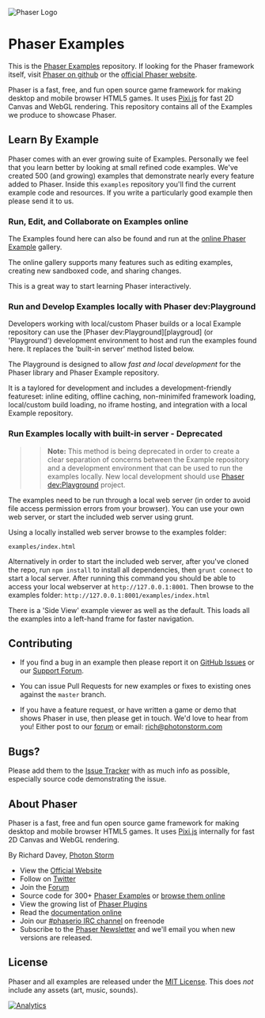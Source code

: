 ![Phaser Logo](http://www.photonstorm.com/wp-content/uploads/2013/09/phaser_10_release.jpg)

# Phaser Examples

This is the [Phaser Examples][examples] repository.
If looking for the Phaser framework itself, visit [Phaser on github][phaser] or the [official Phaser website][phaser-web].

Phaser is a fast, free, and fun open source game framework for making desktop and mobile browser HTML5 games. It uses [Pixi.js][pixijs] for fast 2D Canvas and WebGL rendering. This repository contains all of the Examples we produce to showcase Phaser.


## Learn By Example

Phaser comes with an ever growing suite of Examples. Personally we feel that you learn better by looking at small refined code examples.
We've created 500 (and growing) examples that demonstrate nearly every feature added to Phaser. Inside this `examples` repository you'll find the current example code and resources. If you write a particularly good example then please send it to us.

### Run, Edit, and Collaborate on Examples online

The Examples found here can also be found and run at the [online Phaser Example][online-examples] gallery.

The online gallery supports many features such as editing examples, creating new sandboxed code, and sharing changes.

This is a great way to start learning Phaser interactively.

### Run and Develop Examples locally with Phaser dev:Playground

Developers working with local/custom Phaser builds or a local Example repository can use the [Phaser dev:Playground][playgroud] (or 'Playground') development environment to host and run the examples found here. It replaces the 'built-in server' method listed below.

The Playground is designed to allow *fast and local development* for the Phaser library and Phaser Example repository.

It is a taylored for development and includes a development-friendly featureset: inline editing, offline caching, non-minimifed framework loading, local/custom build loading, no iframe hosting, and integration with a local Example repository.

### Run Examples locally with built-in server - Deprecated

>> **Note:** This method is being deprecated in order to create a clear separation of concerns between the Example repository and a development environment that can be used to run the examples locally. New local development should use [Phaser dev:Playground][playground] project.

The examples need to be run through a local web server (in order to avoid file access permission errors from your browser). You can use your own web server, or start the included web server using grunt.

Using a locally installed web server browse to the examples folder:

    examples/index.html

Alternatively in order to start the included web server, after you've cloned the repo, run `npm install` to install all dependencies, then `grunt connect` to start a local server. After running this command you should be able to access your local webserver at `http://127.0.0.1:8001`. Then browse to the examples folder: `http://127.0.0.1:8001/examples/index.html`

There is a 'Side View' example viewer as well as the default. This loads all the examples into a left-hand frame for faster navigation.

## Contributing

- If you find a bug in an example then please report it on [GitHub Issues][issues] or our [Support Forum][forum].

- You can issue Pull Requests for new examples or fixes to existing ones against the `master` branch.

- If you have a feature request, or have written a game or demo that shows Phaser in use, then please get in touch. We'd love to hear from you! Either post to our [forum][forum] or email: rich@photonstorm.com


## Bugs?

Please add them to the [Issue Tracker][issues] with as much info as possible, especially source code demonstrating the issue.


## About Phaser

Phaser is a fast, free and fun open source game framework for making desktop and mobile browser HTML5 games. It uses [Pixi.js](https://github.com/GoodBoyDigital/pixi.js/) internally for fast 2D Canvas and WebGL rendering.

By Richard Davey, [Photon Storm](http://www.photonstorm.com)

* View the [Official Website](http://phaser.io)
* Follow on [Twitter](https://twitter.com/photonstorm)
* Join the [Forum](http://www.html5gamedevs.com/forum/14-phaser/)
* Source code for 300+ [Phaser Examples](https://github.com/photonstorm/phaser-examples) or [browse them online](http://examples.phaser.io)
* View the growing list of [Phaser Plugins](https://github.com/photonstorm/phaser-plugins)
* Read the [documentation online](http://docs.phaser.io)
* Join our [#phaserio IRC channel](http://www.html5gamedevs.com/topic/4470-official-phaserio-irc-channel-phaserio-on-freenode/) on freenode
* Subscribe to the [Phaser Newsletter](https://confirmsubscription.com/h/r/369DE48E3E86AF1E) and we'll email you when new versions are released.


## License

Phaser and all examples are released under the [MIT License](http://opensource.org/licenses/MIT). This does *not* include any assets (art, music, sounds).

[issues]: https://github.com/photonstorm/phaser-examples/issues
[contribute]: https://github.com/photonstorm/phaser/blob/master/CONTRIBUTING.md
[phaser]: https://github.com/photonstorm/phaser
[phaser-web]: http://phaser.io
[examples]: https://github.com/photonstorm/phaser-examples
[online-examples]: http://examples.phaser.io
[forum]: http://www.html5gamedevs.com/forum/14-phaser/
[playground]: https://github.com/pnstickne/phaser-dev-playground/
[pixijs]: https://github.com/GoodBoyDigital/pixi.js/

[![Analytics](https://ga-beacon.appspot.com/UA-44006568-2/phaser/index)](https://github.com/igrigorik/ga-beacon)

